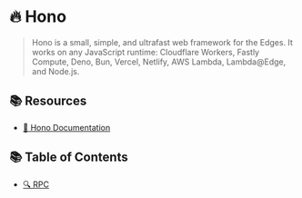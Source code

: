 # 🔥 Hono

> Hono is a small, simple, and ultrafast web framework for the Edges. It works on any JavaScript runtime: Cloudflare Workers, Fastly Compute, Deno, Bun, Vercel, Netlify, AWS Lambda, Lambda@Edge, and Node.js.

## 📚 Resources

- [📝 Hono Documentation](https://hono.dev/docs/)

## 📚 Table of Contents

- [🔍 RPC](./rpc/README.md)